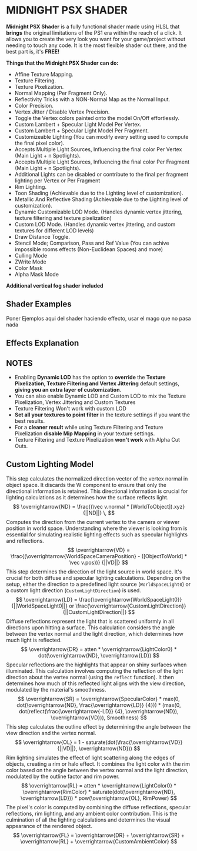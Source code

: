 # MIDNIGHT PSX SHADER

**Midnight PSX Shader** is a fully functional shader made using HLSL that **brings** the original limitations of the PS1 era within the reach of a click. It allows you to create the very look you want for your game/project without needing to touch any code. It is the most flexible shader out there, and the best part is, it's **FREE!**


**Things that the Midnight PSX Shader can do:**

- Affine Texture Mapping.
- Texture Filtering.
- Texture Pixelization.
- Normal Mapping (Per Fragment Only).
- Reflectivity Tricks with a NON-Normal Map as the Normal Input.
- Color Precision.
- Vertex Jitter / Disable Vertex Precision.
- Toggle the Vertex colors painted onto the model On/Off effortlessly.
- Custom Lambert + Specular Light Model Per Vertex.
- Custom Lambert + Specular Light Model Per Fragment.
- Customizeable Lighting (You can modify every setting used to compute the final pixel color).
- Accepts Multiple Light Sources, Influencing the final color Per Vertex (Main Light + n Spotlights).
- Accepts Multiple Light Sources, Influencing the final color Per Fragment (Main Light + n Spotlights).
- Additional Lights can be disabled or contribute to the final per fragment lighting per Vertex or Per Fragment
- Rim Lighting.
- Toon Shading (Achievable due to the Lighting level of customization).
- Metallic And Reflective Shading (Achievable due to the Lighting level of customization).
- Dynamic Customizable LOD Mode. (Handles dynamic vertex jittering, texture filtering and texture pixelization)
- Custom LOD Mode. (Handles dynamic vertex jittering, and custom textures for different LOD levels)
- Draw Distance Toggle.
- Stencil Mode; Comparison, Pass and Ref Value (You can achive impossible rooms effects (Non-Euclidean Spaces) and more) 
- Culling Mode
- ZWrite Mode
- Color Mask
- Alpha Mask Mode


**Additional vertical fog shader included**

## Shader Examples

Poner Ejemplos aqui del shader haciendo effecto, usar el mago que no pasa nada


## Effects Explanation

## NOTES
- Enabling **Dynamic LOD** has the option to **override** the **Texture Pixelization, Texture Filtering and Vertex Jittering** default settings, **giving you an extra layer of customization**.
- You can also enable Dynamic LOD and Custom LOD to mix the Texture Pixelization, Vertex Jittering and Custom Textures
- Texture Filtering Won't work with custom LOD
- **Set all your textures to point filter** in the texture settings if you want the best results.
- For a **cleaner result** while using Texture Filtering and Texture Pixelization **disable Mip Mapping** in your texture settings.
- Texture Filtering and Texture Pixelization **won't work** with Alpha Cut Outs.



## Custom Lighting Model 

This step calculates the normalized direction vector of the vertex normal in object space. It discards the W component to ensure that only the directional information is retained. This directional information is crucial for lighting calculations as it determines how the surface reflects light.
$$
\overrightarrow{ND} = \frac{(\vec v.normal * [WorldToObject]).xyz}{||ND||} \,
$$
Computes the direction from the current vertex to the camera or viewer position in world space. Understanding where the viewer is looking from is essential for simulating realistic lighting effects such as specular highlights and reflections.
$$
\overrightarrow{VD} = \frac{(\overrightarrow{WorldSpaceCameraPosition} - ([ObjectToWorld] * \vec v.pos))} {||VD||}
$$
This step determines the direction of the light source in world space. It's crucial for both diffuse and specular lighting calculations. Depending on the setup, either the direction to a predefined light source (`WorldSpaceLight0`) or a custom light direction (`CustomLightDirection`) is used.
$$
\overrightarrow{LD} = \frac{\overrightarrow{WorldSpaceLight0}} {||WorldSpaceLight0||} or  \frac{\overrightarrow{CustomLightDirection}} {||CustomLightDirection||} 
$$
Diffuse reflections represent the light that is scattered uniformly in all directions upon hitting a surface. This calculation considers the angle between the vertex normal and the light direction, which determines how much light is reflected.
$$
\overrightarrow{DR} = atten * \overrightarrow{LightColor0} * dot(\overrightarrow{ND}, \overrightarrow{LD})
$$
Specular reflections are the highlights that appear on shiny surfaces when illuminated. This calculation involves computing the reflection of the light direction about the vertex normal (using the `reflect` function). It then determines how much of this reflected light aligns with the view direction, modulated by the material's smoothness.
$$
\overrightarrow{SR} = \overrightarrow{SpecularColor} * max(0, dot(\overrightarrow{ND}, \frac{\overrightarrow{LD}} {4})) * (max(0, dot(reflect(\frac{\overrightarrow{-LD}} {4}, \overrightarrow{ND}), \overrightarrow{VD})), Smoothness)
$$
This step calculates the outline effect by determining the angle between the view direction and the vertex normal. 
$$
\overrightarrow{OL} = 1 - saturate(dot(\frac{\overrightarrow{VD}}{||VD||}, \overrightarrow{ND}))
$$
Rim lighting simulates the effect of light scattering along the edges of objects, creating a rim or halo effect. It combines the light color with the rim color based on the angle between the vertex normal and the light direction, modulated by the outline factor and rim power.
$$
\overrightarrow{RL} = atten * \overrightarrow{LightColor0} * \overrightarrow{RimColor} * saturate(dot(\overrightarrow{ND}, \overrightarrow{LD})) * pow(\overrightarrow{OL}, RimPower) 
$$
The pixel's color is computed by combining the diffuse reflections, specular reflections, rim lighting, and any ambient color contribution. This is the culmination of all the lighting calculations and determines the visual appearance of the rendered object.
$$
\overrightarrow{FL} = \overrightarrow{DR} + \overrightarrow{SR} + \overrightarrow{RL} + \overrightarrow{CustomAmbientColor}     
$$




